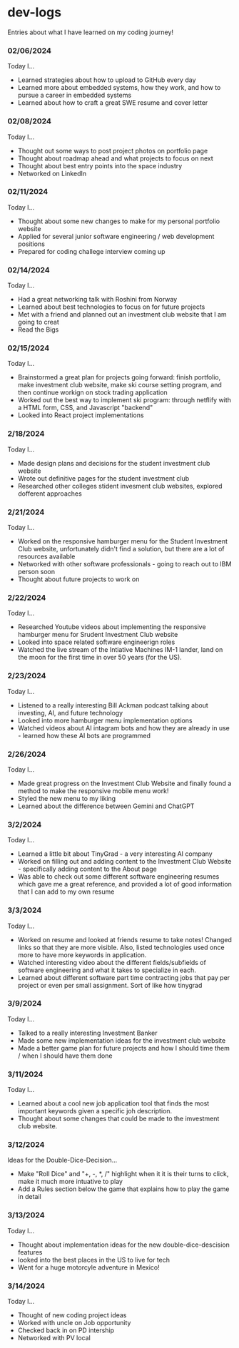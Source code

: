 # dev-logs
 Entries about what I have learned on my coding journey!

### 02/06/2024

Today I...
* Learned strategies about how to upload to GitHub every day
* Learned more about embedded systems, how they work, and how to pursue a career in embedded systems
* Learned about how to craft a great SWE resume and cover letter

### 02/08/2024

Today I...
* Thought out some ways to post project photos on portfolio page
* Thought about roadmap ahead and what projects to focus on next
* Thought about best entry points into the space industry
* Networked on LinkedIn

### 02/11/2024

Today I...
* Thought about some new changes to make for my personal portfolio website
* Applied for several junior software engineering / web development positions
* Prepared for coding challege interview coming up

### 02/14/2024

Today I...
* Had a great networking talk with Roshini from Norway
* Learned about best technologies to focus on for future projects
* Met with a friend and planned out an investment club website that I am going to creat
* Read the Bigs

### 02/15/2024

Today I...
* Brainstormed a great plan for projects going forward: finish portfolio, make investment club website, make ski course setting program, and then continue workign on stock trading application
* Worked out the best way to implement ski program: through netflify with a HTML form, CSS, and Javascript "backend"
* Looked into React project implementations

### 2/18/2024

Today I...
* Made design plans and decisions for the student investment club website
* Wrote out definitive pages for the student investment club
* Researched other colleges stident invesment club websites, explored dofferent approaches

### 2/21/2024

Today I...
* Worked on the responsive hamburger menu for the Student Investment Club website, unfortunately didn't find a solution, but there are a lot of resources available
* Networked with other software professionals - going to reach out to IBM person soon
* Thought about future projects to work on

### 2/22/2024

Today I...
* Researched Youtube videos about implementing the responsive hamburger menu for Srudent Investment Club website
* Looked into space related software engineerign roles
* Watched the live stream of the Intiative Machines IM-1 lander, land on the moon for the first time in over 50 years (for the US).

### 2/23/2024

Today I...
* Listened to a really interesting Bill Ackman podcast talking about investing, AI, and future technology
* Looked into more hamburger menu implementation options
* Watched videos about AI intagram bots and how they are already in use - learned how these AI bots are programmed

### 2/26/2024

Today I...
* Made great progress on the Investment Club Website and finally found a method to make the responsive mobile menu work!
* Styled the new menu to my liking
* Learned about the difference between Gemini and ChatGPT

### 3/2/2024

Today I...
* Learned a little bit about TinyGrad - a very interesting AI company
* Worked on filling out and adding content to the Investment Club Website - specifically adding content to the About page
* Was able to check out some different software engineering resumes which gave me a great reference, and provided a lot of good information that I can add to my own resume

### 3/3/2024

Today I...
* Worked on resume and looked at friends resume to take notes! Changed links so that they are more visible. Also, listed technologies used once more to have more keywords in application.
* Watched interesting video about the different fields/subfields of software engineering and what it takes to specialize in each.
* Learned about different software part time contracting jobs that pay per project or even per small assignment. Sort of like how tinygrad

### 3/9/2024

Today I...
* Talked to a really interesting Investment Banker
* Made some new implementation ideas for the investment club website
* Made a better game plan for future projects and how I should time them / when I should have them done

### 3/11/2024

Today I...
* Learned about a cool new job application tool that finds the most important keywords given a specific joh description.
* Thought about some changes that could be made to the imvestment club website.

### 3/12/2024

Ideas for the Double-Dice-Decision...
* Make "Roll Dice" and "+, -, *, /" highlight when it it is their turns to click, make it much more intuative to play
* Add a Rules section below the game that explains how to play the game in detail

### 3/13/2024

Today I...
* Thought about implementation ideas for the new double-dice-descision features
* looked into the best places in the US to live for tech
* Went for a huge motorcyle adventure in Mexico!

### 3/14/2024

Today I...
* Thought of new coding project ideas
* Worked with uncle on Job opportunity
* Checked back in on PD intership
* Networked with PV local

